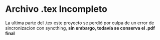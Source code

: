 # Archivo .tex Incompleto

La ultima parte del .tex este proyecto se perdió por culpa de un error de sincronizacion con syncthing, **sin embargo, todavía se conserva el .pdf final**
